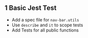 ## 1 Basic Jest Test

- Add a spec file for `nav-bar.utils`
- Use `describe` and `it` to scope tests
- Add Tests for all public functions
